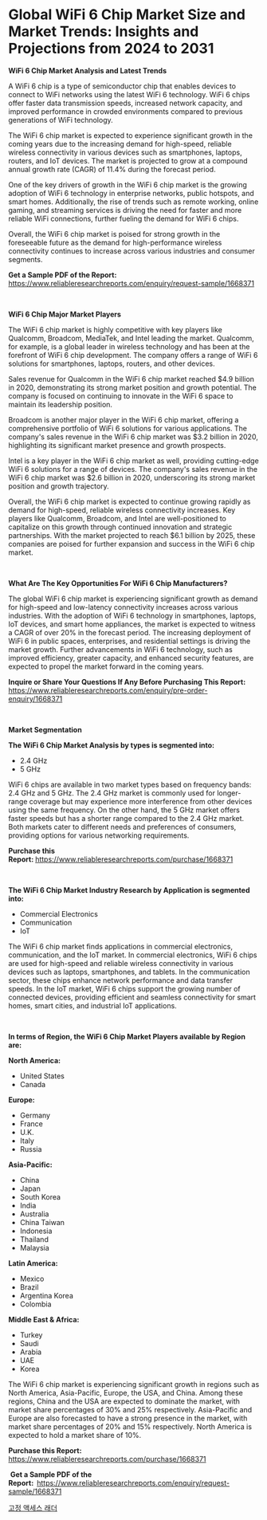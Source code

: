 <p><h1>Global WiFi 6 Chip Market Size and Market Trends: Insights and Projections from 2024 to 2031</h1></p><p><strong>WiFi 6 Chip Market Analysis and Latest Trends</strong></p>
<p><p>A WiFi 6 chip is a type of semiconductor chip that enables devices to connect to WiFi networks using the latest WiFi 6 technology. WiFi 6 chips offer faster data transmission speeds, increased network capacity, and improved performance in crowded environments compared to previous generations of WiFi technology.</p><p>The WiFi 6 chip market is expected to experience significant growth in the coming years due to the increasing demand for high-speed, reliable wireless connectivity in various devices such as smartphones, laptops, routers, and IoT devices. The market is projected to grow at a compound annual growth rate (CAGR) of 11.4% during the forecast period.</p><p>One of the key drivers of growth in the WiFi 6 chip market is the growing adoption of WiFi 6 technology in enterprise networks, public hotspots, and smart homes. Additionally, the rise of trends such as remote working, online gaming, and streaming services is driving the need for faster and more reliable WiFi connections, further fueling the demand for WiFi 6 chips.</p><p>Overall, the WiFi 6 chip market is poised for strong growth in the foreseeable future as the demand for high-performance wireless connectivity continues to increase across various industries and consumer segments.</p></p>
<p><strong>Get a Sample PDF of the Report:&nbsp;</strong> <a href="https://www.reliableresearchreports.com/enquiry/request-sample/1668371">https://www.reliableresearchreports.com/enquiry/request-sample/1668371</a></p>
<p>&nbsp;</p>
<p><strong>WiFi 6 Chip Major Market Players</strong></p>
<p><p>The WiFi 6 chip market is highly competitive with key players like Qualcomm, Broadcom, MediaTek, and Intel leading the market. Qualcomm, for example, is a global leader in wireless technology and has been at the forefront of WiFi 6 chip development. The company offers a range of WiFi 6 solutions for smartphones, laptops, routers, and other devices.</p><p>Sales revenue for Qualcomm in the WiFi 6 chip market reached $4.9 billion in 2020, demonstrating its strong market position and growth potential. The company is focused on continuing to innovate in the WiFi 6 space to maintain its leadership position.</p><p>Broadcom is another major player in the WiFi 6 chip market, offering a comprehensive portfolio of WiFi 6 solutions for various applications. The company's sales revenue in the WiFi 6 chip market was $3.2 billion in 2020, highlighting its significant market presence and growth prospects.</p><p>Intel is a key player in the WiFi 6 chip market as well, providing cutting-edge WiFi 6 solutions for a range of devices. The company's sales revenue in the WiFi 6 chip market was $2.6 billion in 2020, underscoring its strong market position and growth trajectory.</p><p>Overall, the WiFi 6 chip market is expected to continue growing rapidly as demand for high-speed, reliable wireless connectivity increases. Key players like Qualcomm, Broadcom, and Intel are well-positioned to capitalize on this growth through continued innovation and strategic partnerships. With the market projected to reach $6.1 billion by 2025, these companies are poised for further expansion and success in the WiFi 6 chip market.</p></p>
<p>&nbsp;</p>
<p><strong>What Are The Key Opportunities For WiFi 6 Chip Manufacturers?</strong></p>
<p><p>The global WiFi 6 chip market is experiencing significant growth as demand for high-speed and low-latency connectivity increases across various industries. With the adoption of WiFi 6 technology in smartphones, laptops, IoT devices, and smart home appliances, the market is expected to witness a CAGR of over 20% in the forecast period. The increasing deployment of WiFi 6 in public spaces, enterprises, and residential settings is driving the market growth. Further advancements in WiFi 6 technology, such as improved efficiency, greater capacity, and enhanced security features, are expected to propel the market forward in the coming years.</p></p>
<p><strong>Inquire or Share Your Questions If Any Before Purchasing This Report:</strong> <a href="https://www.reliableresearchreports.com/enquiry/pre-order-enquiry/1668371">https://www.reliableresearchreports.com/enquiry/pre-order-enquiry/1668371</a></p>
<p>&nbsp;</p>
<p><strong>Market Segmentation</strong></p>
<p><strong>The WiFi 6 Chip Market Analysis by types is segmented into:</strong></p>
<p><ul><li>2.4 GHz</li><li>5 GHz</li></ul></p>
<p><p>WiFi 6 chips are available in two market types based on frequency bands: 2.4 GHz and 5 GHz. The 2.4 GHz market is commonly used for longer-range coverage but may experience more interference from other devices using the same frequency. On the other hand, the 5 GHz market offers faster speeds but has a shorter range compared to the 2.4 GHz market. Both markets cater to different needs and preferences of consumers, providing options for various networking requirements.</p></p>
<p><strong>Purchase this Report:&nbsp;</strong><a href="https://www.reliableresearchreports.com/purchase/1668371">https://www.reliableresearchreports.com/purchase/1668371</a></p>
<p>&nbsp;</p>
<p><strong>The WiFi 6 Chip Market Industry Research by Application is segmented into:</strong></p>
<p><ul><li>Commercial Electronics</li><li>Communication</li><li>IoT</li></ul></p>
<p><p>The WiFi 6 chip market finds applications in commercial electronics, communication, and the IoT market. In commercial electronics, WiFi 6 chips are used for high-speed and reliable wireless connectivity in various devices such as laptops, smartphones, and tablets. In the communication sector, these chips enhance network performance and data transfer speeds. In the IoT market, WiFi 6 chips support the growing number of connected devices, providing efficient and seamless connectivity for smart homes, smart cities, and industrial IoT applications.</p></p>
<p>&nbsp;</p>
<p><strong>In terms of Region, the WiFi 6 Chip Market Players available by Region are:</strong></p>
<p>
    <p> <strong> North America: </strong>
        <ul>
            <li>United States</li>
            <li>Canada</li>
        </ul>
        </p> 
    <p> <strong> Europe: </strong>
        <ul>
            <li>Germany</li>
            <li>France</li>
            <li>U.K.</li>
            <li>Italy</li>
            <li>Russia</li>
        </ul>
        </p> 
    <p> <strong> Asia-Pacific: </strong>
        <ul>
            <li>China</li>
            <li>Japan</li>
            <li>South Korea</li>
            <li>India</li>
            <li>Australia</li>
            <li>China Taiwan</li>
            <li>Indonesia</li>
            <li>Thailand</li>
            <li>Malaysia</li>
        </ul>
        </p> 
    <p> <strong> Latin America: </strong>
        <ul>
            <li>Mexico</li>
            <li>Brazil</li>
            <li>Argentina Korea</li>
            <li>Colombia</li>
        </ul>
        </p> 
    <p> <strong> Middle East & Africa: </strong>
        <ul>
            <li>Turkey</li>
            <li>Saudi</li>
            <li>Arabia</li>
            <li>UAE</li>
            <li>Korea</li>
        </ul>
    </p>
    </p>
<p><p>The WiFi 6 chip market is experiencing significant growth in regions such as North America, Asia-Pacific, Europe, the USA, and China. Among these regions, China and the USA are expected to dominate the market, with market share percentages of 30% and 25% respectively. Asia-Pacific and Europe are also forecasted to have a strong presence in the market, with market share percentages of 20% and 15% respectively. North America is expected to hold a market share of 10%.</p></p>
<p><strong>Purchase this Report: </strong><a href="https://www.reliableresearchreports.com/purchase/1668371">https://www.reliableresearchreports.com/purchase/1668371</a></p>
<p>&nbsp;<strong>Get a Sample PDF of the Report:&nbsp;&nbsp;</strong><a href="https://www.reliableresearchreports.com/enquiry/request-sample/1668371">https://www.reliableresearchreports.com/enquiry/request-sample/1668371</a></p>
<p><strong></strong></p>
<p><p><a href="https://github.com/laholand/Market-Research-Report-List-3/blob/main/280361710129.md">고정 액세스 래더</a></p></p>